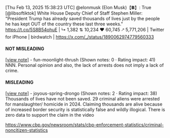 [Thu Feb 13, 2025 15:38:23 UTC] @elonmusk (Elon Musk)【𝗕】: True [@libsoftiktok] White House Deputy Chief of Staff Stephen Miller: "President Trump has already saved thousands of lives just by the people he has kept OUT of the country these last three weeks." https://t.co/5S8B54ohuE | ↳ 1,382 ⇅ 10,234 ♥ 60,745 🡕 5,771,206 | Twitter for iPhone | birdwatch | https://x.com/_/status/1890062974779560333

#### NOT MISLEADING

[[view note]](https://x.com/i/birdwatch/n/1890089469048672430) - fun-moonlight-thrush (Shown notes: 0 · Rating impact: 41)
NNN. Personal opinion and also, the lack of arrests does not imply a lack of crime.

#### MISLEADING

[[view note]](https://x.com/i/birdwatch/n/1890064540819144867) - joyous-spring-drongo (Shown notes: 2 · Rating impact: 38)
Thousands of lives have not been saved. 29 criminal aliens were arrested for manslaughter/ homicide in 2024. Claiming thousands are alive because of increased border security is statistically false and wildly illogical. There is zero data to support the claim in the video

https://www.cbp.gov/newsroom/stats/cbp-enforcement-statistics/criminal-noncitizen-statistics 
